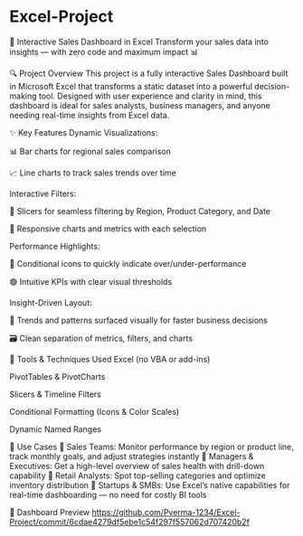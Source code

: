 # Excel-Project
🚀 Interactive Sales Dashboard in Excel
Transform your sales data into insights — with zero code and maximum impact 📊

🔍 Project Overview
This project is a fully interactive Sales Dashboard built in Microsoft Excel that transforms a static dataset into a powerful decision-making tool. Designed with user experience and clarity in mind, this dashboard is ideal for sales analysts, business managers, and anyone needing real-time insights from Excel data.

✨ Key Features
Dynamic Visualizations:

📊 Bar charts for regional sales comparison

📈 Line charts to track sales trends over time

Interactive Filters:

🎯 Slicers for seamless filtering by Region, Product Category, and Date

🔄 Responsive charts and metrics with each selection

Performance Highlights:

📌 Conditional icons to quickly indicate over/under-performance

🟢 Intuitive KPIs with clear visual thresholds

Insight-Driven Layout:

🧠 Trends and patterns surfaced visually for faster business decisions

🗃️ Clean separation of metrics, filters, and charts

🧰 Tools & Techniques Used
Excel (no VBA or add-ins)

PivotTables & PivotCharts

Slicers & Timeline Filters

Conditional Formatting (Icons & Color Scales)

Dynamic Named Ranges

💼 Use Cases
🔹 Sales Teams: Monitor performance by region or product line, track monthly goals, and adjust strategies instantly
🔹 Managers & Executives: Get a high-level overview of sales health with drill-down capability
🔹 Retail Analysts: Spot top-selling categories and optimize inventory distribution
🔹 Startups & SMBs: Use Excel’s native capabilities for real-time dashboarding — no need for costly BI tools

📸 Dashboard Preview
https://github.com/Pverma-1234/Excel-Project/commit/6cdae4279df5ebe1c54f297f557062d707420b2f

